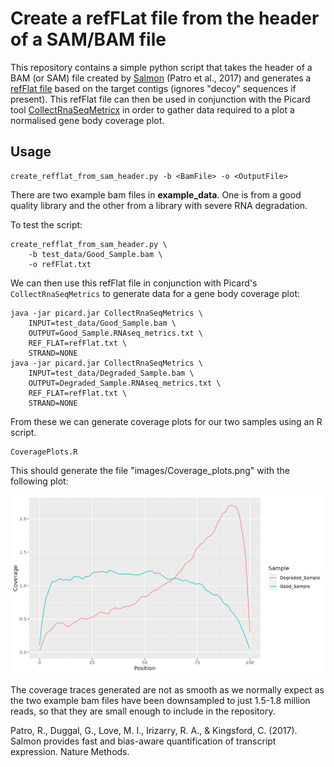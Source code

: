 # Create a refFLat file from the header of a SAM/BAM file

This repository contains a simple python script that takes the header of a BAM
(or SAM) file created by [Salmon](https://combine-lab.github.io/salmon/) (Patro
et al., 2017) and generates a [refFlat
file](http://genome.ucsc.edu/cgi-bin/hgTables?hgsid=1220235277_SJWvNhqI4wCU4FbY6LcxOLoaaC5l&hgta_doSchemaDb=macFas5&hgta_doSchemaTable=refFlat)
based on the target contigs (ignores "decoy" sequences if present). This refFlat
file can then be used in conjunction with the Picard tool
[CollectRnaSeqMetricx](https://broadinstitute.github.io/picard/command-line-overview.html#CollectRnaSeqMetrics)
in order to gather data required to a plot a normalised gene body coverage plot.

## Usage

```
create_refflat_from_sam_header.py -b <BamFile> -o <OutputFile>
```

There are two example bam files in **example_data**. One is from a good quality
library and the other from a library with severe RNA degradation.

To test the script:

```
create_refflat_from_sam_header.py \
    -b test_data/Good_Sample.bam \
    -o refFlat.txt
```

We can then use this refFlat file in conjunction with Picard's
`CollectRnaSeqMetrics` to generate data for a gene body coverage plot:

```
java -jar picard.jar CollectRnaSeqMetrics \
    INPUT=test_data/Good_Sample.bam \
    OUTPUT=Good_Sample.RNAseq_metrics.txt \
    REF_FLAT=refFlat.txt \
    STRAND=NONE
java -jar picard.jar CollectRnaSeqMetrics \
    INPUT=test_data/Degraded_Sample.bam \
    OUTPUT=Degraded_Sample.RNAseq_metrics.txt \
    REF_FLAT=refFlat.txt \
    STRAND=NONE
```

From these we can generate coverage plots for our two samples using an
R script.

```
CoveragePlots.R
```

This should generate the file "images/Coverage_plots.png" with the following
plot:

![](images/Coverage_plots.png)

The coverage traces generated are not as smooth as we normally expect as the two
example bam files have been downsampled to just 1.5-1.8 million reads, so that
they are small enough to include in the repository. 







Patro, R., Duggal, G., Love, M. I., Irizarry, R. A., & Kingsford, C. (2017).
Salmon provides fast and bias-aware quantification of transcript expression.
Nature Methods.
